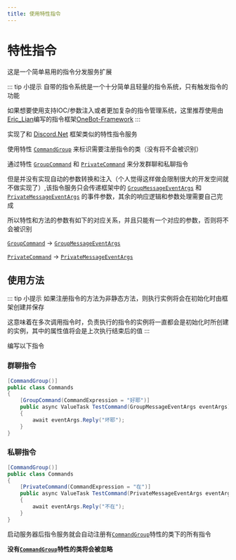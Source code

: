 ```yaml
---
title: 使用特性指令
---
```


# 特性指令

这是一个简单易用的指令分发服务扩展

::: tip 小提示
自带的指令系统是一个十分简单且轻量的指令系统，只有触发指令的功能

如果想要使用支持IOC/参数注入或者更加复杂的指令管理系统，这里推荐使用由[Eric_Lian](https://github.com/ExerciseBook)编写的指令框架[OneBot-Framework](https://github.com/ParaParty/OneBot-Framework)
:::

实现了和 [Discord.Net](https://github.com/discord-net/Discord.Net) 框架类似的特性指令服务

使用特性 [`CommandGroup`](../../API/Sora.Command.Attributes/CommandGroup.md) 来标识需要注册指令的类（没有将不会被识别）

通过特性 [`GroupCommand`](../../API/Sora.Command.Attributes/GroupCommand.md) 和 [`PrivateCommand`](../../API/Sora.Command.Attributes/PrivateCommand.md) 来分发群聊和私聊指令

但是并没有实现自动的参数转换和注入（个人觉得这样做会限制很大的开发空间就不做实现了）,该指令服务只会传递框架中的 [`GroupMessageEventArgs`](../../API/Sora.EventArgs.SoraEvent/GroupMessageEventArgs.md) 和 [`PrivateMessageEventArgs`](../../API/Sora.EventArgs.SoraEvent/PrivateMessageEventArgs.md) 的事件参数，其余的响应逻辑和参数处理需要自己完成

所以特性和方法的参数有如下的对应关系，并且只能有一个对应的参数，否则将不会被识别

[`GroupCommand`](../../API/Sora.Command.Attributes/GroupCommand.md) -> [`GroupMessageEventArgs`](../../API/Sora.EventArgs.SoraEvent/GroupMessageEventArgs.md)

[`PrivateCommand`](../../API/Sora.Command.Attributes/PrivateCommand.md) -> [`PrivateMessageEventArgs`](../../API/Sora.EventArgs.SoraEvent/PrivateMessageEventArgs.md)

## 使用方法

::: tip 小提示
如果注册指令的方法为非静态方法，则执行实例将会在初始化时由框架创建并保存

这意味着在多次调用指令时，负责执行的指令的实例将一直都会是初始化时所创建的实例，其中的属性值将会是上次执行结束后的值
:::

编写以下指令

### 群聊指令

```csharp
[CommandGroup()]
public class Commands
{
    [GroupCommand(CommandExpression = "好耶")]
    public async ValueTask TestCommand(GroupMessageEventArgs eventArgs)
    {
        await eventArgs.Reply("坏耶");
    }
}
```

### 私聊指令

```csharp
[CommandGroup()]
public class Commands
{
    [PrivateCommand(CommandExpression = "在")]
    public async ValueTask TestCommand(PrivateMessageEventArgs eventArgs)
    {
        await eventArgs.Reply("不在");
    }
}
```

启动服务器后指令服务就会自动注册有[`CommandGroup`](../../API/Sora.Command.Attributes/CommandGroup.md)特性的类下的所有指令

**没有[`CommandGroup`](../../API/Sora.Command.Attributes/CommandGroup.md)特性的类将会被忽略**